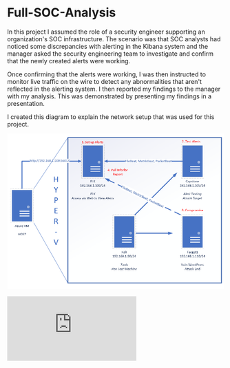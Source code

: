 # Full-SOC-Analysis

In this project I assumed the role of a security engineer supporting an organization's SOC infrastructure. The scenario was that SOC analysts had noticed some discrepancies with alerting in the Kibana system and the manager asked the security engineering team to investigate and confirm that the newly created alerts were working.

Once confirming that the alerts were working, I was then instructed to monitor live traffic on the wire to detect any abnormalities that aren't reflected in the alerting system. I then reported my findings to the manager with my analysis. This was demonstrated by presenting my findings in a presentation.

I created this diagram to explain the network setup that was used for this project.

![Network Setup](https://github.com/tjhorneriv/Full-SOC-Analysis/blob/main/Network%20Setup.png)

![Offensive Security Analysis](https://github.com/tjhorneriv/Full-SOC-Analysis/blob/main/Offensive%20Security%20Analysis.pdf)
